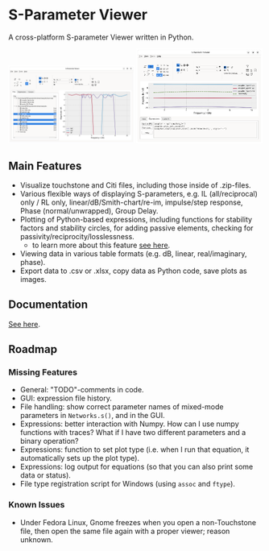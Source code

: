 S-Parameter Viewer
==================

A cross-platform S-parameter Viewer written in Python.

<img src="./doc/screenshot_mainwin.png" width="250" /> <img src="./doc/screenshot_mainwin_expr.png" width="250" />

Main Features
-------------

- Visualize touchstone and Citi files, including those inside of .zip-files.
- Various flexible ways of displaying S-parameters, e.g. IL (all/reciprocal) only / RL only, linear/dB/Smith-chart/re-im, impulse/step response, Phase (normal/unwrapped), Group Delay.
- Plotting of Python-based expressions, including functions for stability factors and stability circles, for adding passive elements, checking for passivity/reciprocity/losslessness.
    - to learn more about this feature [see here](./doc/expressions.md).
- Viewing data in various table formats (e.g. dB, linear, real/imaginary, phase).
- Export data to .csv or .xlsx, copy data as Python code, save plots as images.

Documentation
-------------

[See here](./doc/main.md).

Roadmap
-------


### Missing Features

- General: "TODO"-comments in code.
- GUI: expression file history.
- File handling: show correct parameter names of mixed-mode parameters in `Networks.s()`, and in the GUI.
- Expressions: better interaction with Numpy. How can I use numpy functions with traces? What if I have two different parameters and a binary operation?
- Expressions: function to set plot type (i.e. when I run that equation, it automatically sets up the plot type).
- Expressions: log output for equations (so that you can also print some data or status).
- File type registration script for Windows (using `assoc` and `ftype`).


### Known Issues

- Under Fedora Linux, Gnome freezes when you open a non-Touchstone file, then open the same file again with a proper viewer; reason unknown.
